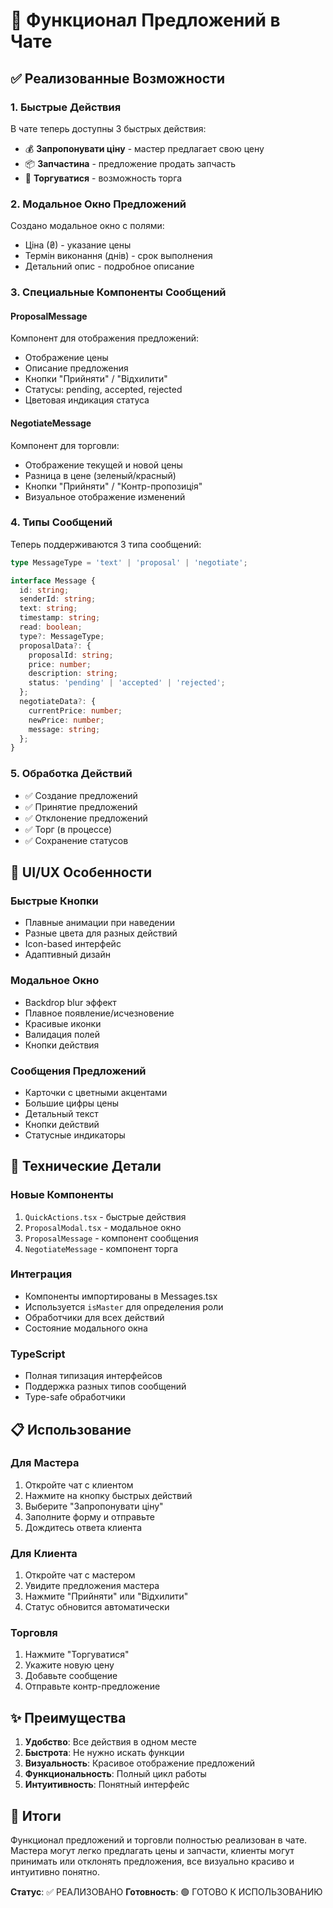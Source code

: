 # 💬 Функционал Предложений в Чате

## ✅ Реализованные Возможности

### 1. **Быстрые Действия**
В чате теперь доступны 3 быстрых действия:
- 💰 **Запропонувати ціну** - мастер предлагает свою цену
- 📦 **Запчастина** - предложение продать запчасть
- 🤝 **Торгуватися** - возможность торга

### 2. **Модальное Окно Предложений**
Создано модальное окно с полями:
- Ціна (₴) - указание цены
- Термін виконання (днів) - срок выполнения
- Детальний опис - подробное описание

### 3. **Специальные Компоненты Сообщений**

#### ProposalMessage
Компонент для отображения предложений:
- Отображение цены
- Описание предложения
- Кнопки "Прийняти" / "Відхилити"
- Статусы: pending, accepted, rejected
- Цветовая индикация статуса

#### NegotiateMessage
Компонент для торговли:
- Отображение текущей и новой цены
- Разница в цене (зеленый/красный)
- Кнопки "Прийняти" / "Контр-пропозиція"
- Визуальное отображение изменений

### 4. **Типы Сообщений**
Теперь поддерживаются 3 типа сообщений:
```typescript
type MessageType = 'text' | 'proposal' | 'negotiate';

interface Message {
  id: string;
  senderId: string;
  text: string;
  timestamp: string;
  read: boolean;
  type?: MessageType;
  proposalData?: {
    proposalId: string;
    price: number;
    description: string;
    status: 'pending' | 'accepted' | 'rejected';
  };
  negotiateData?: {
    currentPrice: number;
    newPrice: number;
    message: string;
  };
}
```

### 5. **Обработка Действий**
- ✅ Создание предложений
- ✅ Принятие предложений
- ✅ Отклонение предложений
- ✅ Торг (в процессе)
- ✅ Сохранение статусов

## 🎨 UI/UX Особенности

### Быстрые Кнопки
- Плавные анимации при наведении
- Разные цвета для разных действий
- Icon-based интерфейс
- Адаптивный дизайн

### Модальное Окно
- Backdrop blur эффект
- Плавное появление/исчезновение
- Красивые иконки
- Валидация полей
- Кнопки действия

### Сообщения Предложений
- Карточки с цветными акцентами
- Большие цифры цены
- Детальный текст
- Кнопки действий
- Статусные индикаторы

## 🔧 Технические Детали

### Новые Компоненты
1. `QuickActions.tsx` - быстрые действия
2. `ProposalModal.tsx` - модальное окно
3. `ProposalMessage` - компонент сообщения
4. `NegotiateMessage` - компонент торга

### Интеграция
- Компоненты импортированы в Messages.tsx
- Используется `isMaster` для определения роли
- Обработчики для всех действий
- Состояние модального окна

### TypeScript
- Полная типизация интерфейсов
- Поддержка разных типов сообщений
- Type-safe обработчики

## 📋 Использование

### Для Мастера
1. Откройте чат с клиентом
2. Нажмите на кнопку быстрых действий
3. Выберите "Запропонувати ціну"
4. Заполните форму и отправьте
5. Дождитесь ответа клиента

### Для Клиента
1. Откройте чат с мастером
2. Увидите предложения мастера
3. Нажмите "Прийняти" или "Відхилити"
4. Статус обновится автоматически

### Торговля
1. Нажмите "Торгуватися"
2. Укажите новую цену
3. Добавьте сообщение
4. Отправьте контр-предложение

## ✨ Преимущества

1. **Удобство**: Все действия в одном месте
2. **Быстрота**: Не нужно искать функции
3. **Визуальность**: Красивое отображение предложений
4. **Функциональность**: Полный цикл работы
5. **Интуитивность**: Понятный интерфейс

## 🎯 Итоги

Функционал предложений и торговли полностью реализован в чате. Мастера могут легко предлагать цены и запчасти, клиенты могут принимать или отклонять предложения, все визуально красиво и интуитивно понятно.

**Статус**: ✅ РЕАЛИЗОВАНО
**Готовность**: 🟢 ГОТОВО К ИСПОЛЬЗОВАНИЮ
